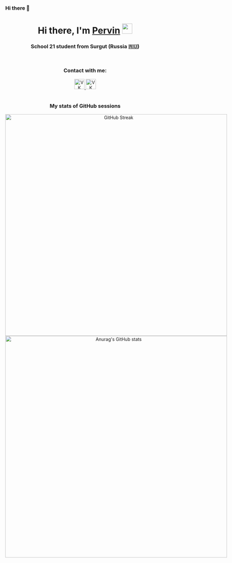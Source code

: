 ### Hi there 👋

<h1 align="center">Hi there, I'm <a href="https://github.com/kossadda" target="_blank">Pervin</a>
<img src="https://github.com/blackcater/blackcater/raw/main/images/Hi.gif" height="32"/></h1>
<h3 align="center">School 21 student from Surgut (Russia 🇷🇺)</h3>



<div align="center">
  <br>
  <h3>Contact with me:</h3>
  <a href="https://vk.com/deadline971">
    <img src="https://ob-ulyanovsk.ru/images/vk.png" alt="VK Logo" height="32"/>
  </a>
  <a href="https://vk.com/deadline971">
    <img src="https://tradingviewto.com/uploads/default/original/1X/4142023febe4a80eb3ab7328de6163fd5c1c6f4f.png" alt="VK Logo" height="32"/>
  </a>
</div>



<div align="center">
  <br>
  <h3>My stats of GitHub sessions</h3>
  <div style="display: inline-block; text-align: center;">
    <a href="https://git.io/streak-stats">
      <img src="https://github-readme-streak-stats.herokuapp.com?user=kossadda&card_width=700" alt="GitHub Streak" width="700" />
    </a>
    <a href="https://github.com/anuraghazra/github-readme-stats">
      <img src="https://github-readme-stats.vercel.app/api?username=kossadda&width=700" alt="Anurag's GitHub stats" width="700" />
    </a>
  </div>
</div>


